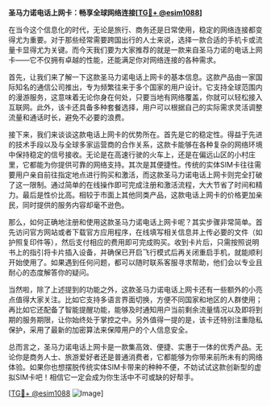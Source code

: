 **圣马力诺电话上网卡：畅享全球网络连接[[TG💪+ @esim1088](https://t.me/s/esim1088)]**

在当今这个信息化的时代，无论是旅行、商务还是日常使用，稳定的网络连接都变得尤为重要。对于那些经常需要跨国出行的人士来说，选择一款合适的手机卡或流量卡显得尤为关键。而今天我们要为大家推荐的就是一款来自圣马力诺的电话上网卡——它不仅拥有卓越的性能，还能满足你对网络连接的各种需求。

首先，让我们来了解一下这款圣马力诺电话上网卡的基本信息。这款产品由一家国际知名的通信公司推出，专为频繁往来于多个国家的用户设计。它支持全球范围内的漫游服务，这意味着无论你身在何处，只要当地有网络覆盖，你就可以轻松接入互联网。此外，该卡还具备多种套餐选择，用户可以根据自己的实际需求灵活调整流量和通话时长，避免不必要的浪费。

接下来，我们来谈谈这款电话上网卡的优势所在。首先是它的稳定性。得益于先进的技术手段以及与全球多家运营商的合作关系，这款卡能够在各种复杂的网络环境中保持稳定的信号接收。无论是在高速行驶的火车上，还是在偏远山区的小村庄里，它都能为你提供可靠的网络支持。其次是其便捷性。传统的实体SIM卡往往需要用户亲自前往指定地点进行购买和激活，而这款圣马力诺电话上网卡则完全打破了这一限制。通过简单的在线操作即可完成注册和激活流程，大大节省了时间和精力。最后是性价比高。相较于市面上其他同类产品，这款电话上网卡的价格更加亲民，同时提供的服务内容却毫不逊色。

那么，如何正确地注册和使用这款圣马力诺电话上网卡呢？其实步骤非常简单。首先访问官方网站或者下载官方应用程序，在线填写相关信息并上传必要的文件（如护照复印件等），然后支付相应的费用即可完成购买。收到卡片后，只需按照说明书上的指引将卡片插入设备，并确保已开启飞行模式后再关闭重启手机，就能顺利开始使用了。如果遇到任何问题，都可以随时联系客服寻求帮助，他们会以专业且耐心的态度解答你的疑问。

当然啦，除了上述提到的功能之外，这款圣马力诺电话上网卡还有一些额外的小亮点值得大家关注。比如它支持多语言界面切换，方便不同国家和地区的人群使用；再比如它还配备了智能提醒功能，能够及时通知用户当前剩余流量情况以及即将到期的服务期限，让你始终处于掌控之中。另外值得一提的是，该卡还特别注重隐私保护，采用了最新的加密算法来保障用户的个人信息安全。

总而言之，圣马力诺电话上网卡是一款集高效、便捷、实惠于一体的优秀产品。无论你是商务人士、旅游爱好者还是普通消费者，它都能够为你带来前所未有的网络体验。如果你也想摆脱传统实体SIM卡带来的种种不便，不妨试试这款创新型的虚拟SIM卡吧！相信它一定会成为你生活中不可或缺的好帮手。

[[TG💪+ @esim1088](https://t.me/s/esim1088) ![Image](https://i.postimg.cc/4NQfJmqS/Snipaste-2025-05-13-00-14-12.png)]